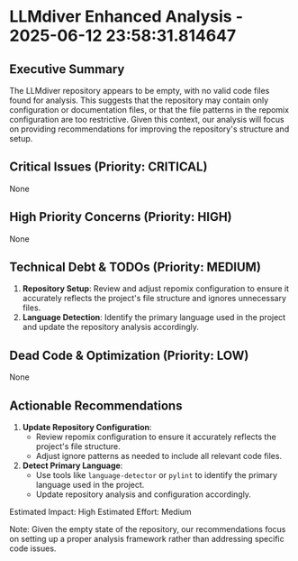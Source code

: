 # LLMdiver Enhanced Analysis - 2025-06-12 23:58:31.814647

## Executive Summary
The LLMdiver repository appears to be empty, with no valid code files found for analysis. This suggests that the repository may contain only configuration or documentation files, or that the file patterns in the repomix configuration are too restrictive. Given this context, our analysis will focus on providing recommendations for improving the repository's structure and setup.

## Critical Issues (Priority: CRITICAL)
None

## High Priority Concerns (Priority: HIGH)
None

## Technical Debt & TODOs (Priority: MEDIUM)
1. **Repository Setup**: Review and adjust repomix configuration to ensure it accurately reflects the project's file structure and ignores unnecessary files.
2. **Language Detection**: Identify the primary language used in the project and update the repository analysis accordingly.

## Dead Code & Optimization (Priority: LOW)
None

## Actionable Recommendations
1. **Update Repository Configuration**:
	* Review repomix configuration to ensure it accurately reflects the project's file structure.
	* Adjust ignore patterns as needed to include all relevant code files.
2. **Detect Primary Language**:
	* Use tools like `language-detector` or `pylint` to identify the primary language used in the project.
	* Update repository analysis and configuration accordingly.

Estimated Impact: High
Estimated Effort: Medium

Note: Given the empty state of the repository, our recommendations focus on setting up a proper analysis framework rather than addressing specific code issues.